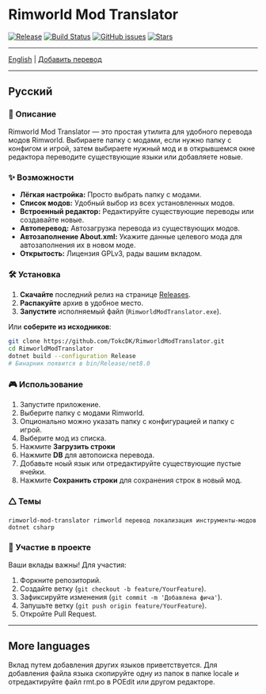 # Rimworld Mod Translator

[![Release](https://img.shields.io/github/v/release/TokcDK/RimworldModTranslator
)](LICENSE) [![Build Status](https://img.shields.io/github/actions/workflow/status/TokcDK/RimworldModTranslator/ci.yml)](https://github.com/TokcDK/RimworldModTranslator/actions) [![GitHub issues](https://img.shields.io/github/issues/TokcDK/RimworldModTranslator)](https://github.com/TokcDK/RimworldModTranslator/issues) [![Stars](https://img.shields.io/github/stars/TokcDK/RimworldModTranslator)](https://github.com/TokcDK/RimworldModTranslator/stargazers)

---

[English](README.md) | [Добавить перевод](#more-languages)

---

## Русский

### 🚀 Описание
Rimworld Mod Translator — это простая утилита для удобного перевода модов Rimworld. Выбираете папку с модами, если нужно папку с конфигом и игрой, затем выбираете нужный мод и в открывшемся окне редактора переводите существующие языки или добавляете новые.

### ✨ Возможности
- **Лёгкая настройка:** Просто выбрать папку с модами.
- **Список модов:** Удобный выбор из всех установленных модов.
- **Встроенный редактор:** Редактируйте существующие переводы или создавайте новые.
- **Автоперевод:** Автозагрузка перевода из существующих модов.
- **Автозаполнение About.xml:** Укажите данные целевого мода для автозаполнения их в новом моде.
- **Открытость:** Лицензия GPLv3, рады вашим вкладом.

### 🛠️ Установка
1. **Скачайте** последний релиз на странице [Releases](https://github.com/TokcDK/RimworldModTranslator/releases/latest).
2. **Распакуйте** архив в удобное место.
3. **Запустите** исполняемый файл (`RimworldModTranslator.exe`).

Или **соберите из исходников**:

```bash
git clone https://github.com/TokcDK/RimworldModTranslator.git
cd RimworldModTranslator
dotnet build --configuration Release
# Бинарник появится в bin/Release/net8.0
```

### 🎮 Использование
1. Запустите приложение.
2. Выберите папку с модами Rimworld.
3. Опционально можно указать папку с конфигурацией и папку с игрой.
4. Выберите мод из списка.
5. Нажмите **Загрузить строки**
6. Нажмите **DB** для автопоиска перевода.
7. Добавьте ноый язык или отредактируйте существующие пустые ячейки.
8. Нажмите **Сохранить строки** для сохранения строк в новый мод.

### 🛆 Темы
```
rimworld-mod-translator rimworld перевод локализация инструменты-модов dotnet csharp
```

### 🤝 Участие в проекте
Ваши вклады важны! Для участия:
1. Форкните репозиторий.
2. Создайте ветку (`git checkout -b feature/YourFeature`).
3. Зафиксируйте изменения (`git commit -m 'Добавлена фича'`).
4. Запушьте ветку (`git push origin feature/YourFeature`).
5. Откройте Pull Request.

---

## More languages
Вклад путем добавления других языков приветствуется. Для добавления файла языка скопируйте одну из папок в папке locale и отредактируйте файл rmt.po в POEdit или другом редакторе.
